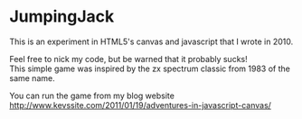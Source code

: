 JumpingJack
===========

This is an experiment in HTML5's canvas and javascript that I wrote in 2010.

Feel free to nick my code, but be warned that it probably sucks!  
This simple game was inspired by the zx spectrum classic from 1983 of the same name.

You can run the game from my blog website
http://www.kevssite.com/2011/01/19/adventures-in-javascript-canvas/
